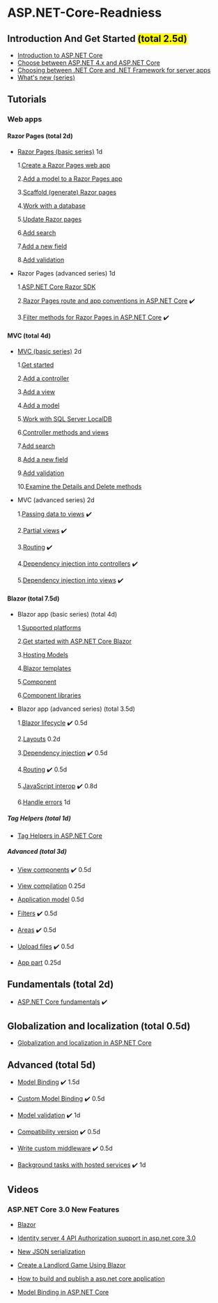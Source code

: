 # ASP.NET-Core-Readniess


## Introduction And Get Started <mark>(total 2.5d)</mark>

- [Introduction to ASP.NET Core](https://docs.microsoft.com/en-us/aspnet/core/?view=aspnetcore-3.1)
- [Choose between ASP.NET 4.x and ASP.NET Core](https://docs.microsoft.com/en-us/aspnet/core/fundamentals/choose-aspnet-framework?view=aspnetcore-3.1)
- [Choosing between .NET Core and .NET Framework for server apps](https://docs.microsoft.com/en-us/dotnet/standard/choosing-core-framework-server?toc=%2Faspnet%2Fcore%2Ftoc.json&bc=%2Faspnet%2Fcore%2Fbreadcrumb%2Ftoc.json&view=aspnetcore-3.1)
- [What's new (series)](https://docs.microsoft.com/en-us/aspnet/core/release-notes/aspnetcore-3.1?view=aspnetcore-3.1)

## Tutorials 

  ### Web apps
  #### Razor Pages (total 2d)

- [Razor Pages (basic series)](https://docs.microsoft.com/en-us/aspnet/core/tutorials/razor-pages/?view=aspnetcore-3.1) 1d

    1.[Create a Razor Pages web app](https://docs.microsoft.com/en-us/aspnet/core/tutorials/razor-pages/razor-pages-start?view=aspnetcore-3.1)

    2.[Add a model to a Razor Pages app](https://docs.microsoft.com/en-us/aspnet/core/tutorials/razor-pages/model?view=aspnetcore-3.1)

    3.[Scaffold (generate) Razor pages](https://docs.microsoft.com/en-us/aspnet/core/tutorials/razor-pages/page?view=aspnetcore-3.1)

    4.[Work with a database](https://docs.microsoft.com/en-us/aspnet/core/tutorials/razor-pages/sql?view=aspnetcore-3.1)

    5.[Update Razor pages](https://docs.microsoft.com/en-us/aspnet/core/tutorials/razor-pages/da1?view=aspnetcore-3.1)

    6.[Add search](https://docs.microsoft.com/en-us/aspnet/core/tutorials/razor-pages/search?view=aspnetcore-3.1)

    7.[Add a new field](https://docs.microsoft.com/en-us/aspnet/core/tutorials/razor-pages/new-field?view=aspnetcore-3.1)

    8.[Add validation](https://docs.microsoft.com/en-us/aspnet/core/tutorials/razor-pages/validation?view=aspnetcore-3.1)

- Razor Pages (advanced series) 1d

    1.[ASP.NET Core Razor SDK](https://docs.microsoft.com/en-us/aspnet/core/razor-pages/sdk?view=aspnetcore-3.1)

    2.[Razor Pages route and app conventions in ASP.NET Core](https://docs.microsoft.com/en-us/aspnet/core/razor-pages/razor-pages-conventions?view=aspnetcore-3.1) :heavy_check_mark:  

    3.[Filter methods for Razor Pages in ASP.NET Core](https://docs.microsoft.com/en-us/aspnet/core/razor-pages/filter?view=aspnetcore-3.1) :heavy_check_mark:  
    
 #### MVC (total 4d)
 
 - [MVC (basic series)](https://docs.microsoft.com/en-us/aspnet/core/tutorials/first-mvc-app/?view=aspnetcore-3.1) 2d

    1.[Get started](https://docs.microsoft.com/en-us/aspnet/core/tutorials/first-mvc-app/start-mvc?view=aspnetcore-3.1)

    2.[Add a controller](https://docs.microsoft.com/en-us/aspnet/core/tutorials/first-mvc-app/adding-controller?view=aspnetcore-3.1)

    3.[Add a view](https://docs.microsoft.com/en-us/aspnet/core/tutorials/first-mvc-app/adding-view?view=aspnetcore-3.1)

    4.[Add a model](https://docs.microsoft.com/en-us/aspnet/core/tutorials/first-mvc-app/adding-model?view=aspnetcore-3.1)

    5.[Work with SQL Server LocalDB](https://docs.microsoft.com/en-us/aspnet/core/tutorials/first-mvc-app/working-with-sql?view=aspnetcore-3.1)

    6.[Controller methods and views](https://docs.microsoft.com/en-us/aspnet/core/tutorials/first-mvc-app/controller-methods-views?view=aspnetcore-3.1)

    7.[Add search](https://docs.microsoft.com/en-us/aspnet/core/tutorials/first-mvc-app/search?view=aspnetcore-3.1)

    8.[Add a new field](https://docs.microsoft.com/en-us/aspnet/core/tutorials/first-mvc-app/new-field?view=aspnetcore-3.1)
    
    9.[Add validation](https://docs.microsoft.com/en-us/aspnet/core/tutorials/first-mvc-app/validation?view=aspnetcore-3.1)
    
    10.[Examine the Details and Delete methods](https://docs.microsoft.com/en-us/aspnet/core/tutorials/first-mvc-app/details?view=aspnetcore-3.1)

- MVC (advanced series) 2d

    1.[Passing data to views](https://docs.microsoft.com/en-us/aspnet/core/mvc/views/overview?view=aspnetcore-3.1#passing-data-to-views) :heavy_check_mark:  

    2.[Partial views](https://docs.microsoft.com/en-us/aspnet/core/mvc/views/partial?view=aspnetcore-3.1) :heavy_check_mark:  

    3.[Routing](https://docs.microsoft.com/en-us/aspnet/core/mvc/controllers/routing?view=aspnetcore-3.1) :heavy_check_mark:  
    
    4.[Dependency injection into controllers](https://docs.microsoft.com/en-us/aspnet/core/mvc/controllers/dependency-injection?view=aspnetcore-3.1) :heavy_check_mark:  
    
    5.[Dependency injection into views](https://docs.microsoft.com/en-us/aspnet/core/mvc/views/dependency-injection?view=aspnetcore-3.1) :heavy_check_mark:  
  
 #### Blazor (total 7.5d)

- Blazor app (basic series) (total 4d)

    1.[Supported platforms](https://docs.microsoft.com/en-us/aspnet/core/blazor/supported-platforms?view=aspnetcore-3.1)
  
    2.[Get started with ASP.NET Core Blazor](https://docs.microsoft.com/en-us/aspnet/core/blazor/get-started?view=aspnetcore-3.1&tabs=visual-studio)
    
    3.[Hosting Models](https://docs.microsoft.com/en-us/aspnet/core/blazor/hosting-models?view=aspnetcore-3.1)
    
    4.[Blazor templates](https://docs.microsoft.com/en-us/aspnet/core/blazor/templates?view=aspnetcore-3.1)
    
    5.[Component](https://docs.microsoft.com/en-us/aspnet/core/blazor/components?view=aspnetcore-3.1)
    
    6.[Component libraries](https://docs.microsoft.com/en-us/aspnet/core/blazor/class-libraries?view=aspnetcore-3.1&tabs=visual-studio)


- Blazor app (advanced series) (total 3.5d)

    1.[Blazor lifecycle](https://docs.microsoft.com/en-us/aspnet/core/blazor/lifecycle?view=aspnetcore-3.1) :heavy_check_mark: 0.5d

    2.[Layouts](https://docs.microsoft.com/en-us/aspnet/core/blazor/layouts?view=aspnetcore-3.1) 0.2d

    3.[Dependency injection](https://docs.microsoft.com/en-us/aspnet/core/blazor/dependency-injection?view=aspnetcore-3.1) :heavy_check_mark: 0.5d  
    
    4.[Routing](https://docs.microsoft.com/en-us/aspnet/core/blazor/routing?view=aspnetcore-3.1) :heavy_check_mark: 0.5d  
    
    5.[JavaScript interop](https://docs.microsoft.com/en-us/aspnet/core/blazor/javascript-interop?view=aspnetcore-3.1) :heavy_check_mark: 0.8d  
    
    6.[Handle errors](https://docs.microsoft.com/en-us/aspnet/core/blazor/handle-errors?view=aspnetcore-3.1) 1d
    
 ##### Tag Helpers (total 1d)
 
   - [Tag Helpers in ASP.NET Core](https://docs.microsoft.com/en-us/aspnet/core/mvc/views/tag-helpers/intro?view=aspnetcore-3.1)
   
##### Advanced (total 3d)
 
  - [View components](https://docs.microsoft.com/en-us/aspnet/core/mvc/views/view-components?view=aspnetcore-3.1) :heavy_check_mark: 0.5d
  
  - [View compilation](https://docs.microsoft.com/en-us/aspnet/core/mvc/views/view-compilation?view=aspnetcore-3.1) 0.25d 
  
  - [Application model](https://docs.microsoft.com/en-us/aspnet/core/mvc/controllers/application-model?view=aspnetcore-3.1) 0.5d
  
  - [Filters](https://docs.microsoft.com/en-us/aspnet/core/mvc/controllers/filters?view=aspnetcore-3.1) :heavy_check_mark: 0.5d
  
  - [Areas](https://docs.microsoft.com/en-us/aspnet/core/mvc/controllers/areas?view=aspnetcore-3.1) :heavy_check_mark: 0.5d
  
  - [Upload files](https://docs.microsoft.com/en-us/aspnet/core/mvc/models/file-uploads?view=aspnetcore-3.1) :heavy_check_mark: 0.5d
  
  - [App part](https://docs.microsoft.com/en-us/aspnet/core/mvc/advanced/app-parts?view=aspnetcore-3.1) 0.25d
  
## Fundamentals (total 2d)

- [ASP.NET Core fundamentals](https://docs.microsoft.com/en-us/aspnet/core/fundamentals/?view=aspnetcore-3.1&tabs=windows) :heavy_check_mark:       
    
## Globalization and localization (total 0.5d)

- [Globalization and localization in ASP.NET Core](https://docs.microsoft.com/en-us/aspnet/core/fundamentals/localization?view=aspnetcore-3.1)

## Advanced (total 5d)

 - [Model Binding](https://docs.microsoft.com/en-us/aspnet/core/mvc/models/model-binding?view=aspnetcore-3.1) :heavy_check_mark: 1.5d 
 
 - [Custom Model Binding](https://docs.microsoft.com/en-us/aspnet/core/mvc/advanced/custom-model-binding?view=aspnetcore-3.1) :heavy_check_mark: 0.5d
 
 - [Model validation](https://docs.microsoft.com/en-us/aspnet/core/mvc/models/validation?view=aspnetcore-3.1) :heavy_check_mark: 1d 
 
 - [Compatibility version](https://docs.microsoft.com/en-us/aspnet/core/mvc/compatibility-version?view=aspnetcore-3.1) :heavy_check_mark: 0.5d
 
 - [Write custom middleware](https://docs.microsoft.com/en-us/aspnet/core/fundamentals/middleware/write?view=aspnetcore-3.1) :heavy_check_mark: 0.5d 
 
 - [Background tasks with hosted services](https://docs.microsoft.com/en-us/aspnet/core/fundamentals/host/hosted-services?view=aspnetcore-3.1&tabs=visual-studio) :heavy_check_mark: 1d  
 
 ## Videos 
 
 ### ASP.NET Core 3.0 New Features
 
 - [Blazor](https://msit.microsoftstream.com/video/66976478-da6f-4bc6-9f51-07c11f17bf92)
 
 - [Identity server 4 API Authorization support in asp.net core 3.0](https://msit.microsoftstream.com/video/14734d09-1848-4cf6-ab4c-3ab7b2b6a60e)
 
 - [New JSON serialization](https://msit.microsoftstream.com/video/8d7e2a2d-013c-4287-b8fc-a111348e9d9e)
 
 - [Create a Landlord Game Using Blazor](https://msit.microsoftstream.com/video/b6fc38a0-51d1-4679-87d7-efdb164f67cc)
 
 - [How to build and publish a asp.net core application](https://msit.microsoftstream.com/video/263ea1ff-0400-86e8-b896-f1ea75571503)
 
 - [Model Binding in ASP.NET Core](https://msit.microsoftstream.com/video/ae2ca1ff-0400-86eb-47f6-f1ea7e2284bc)
